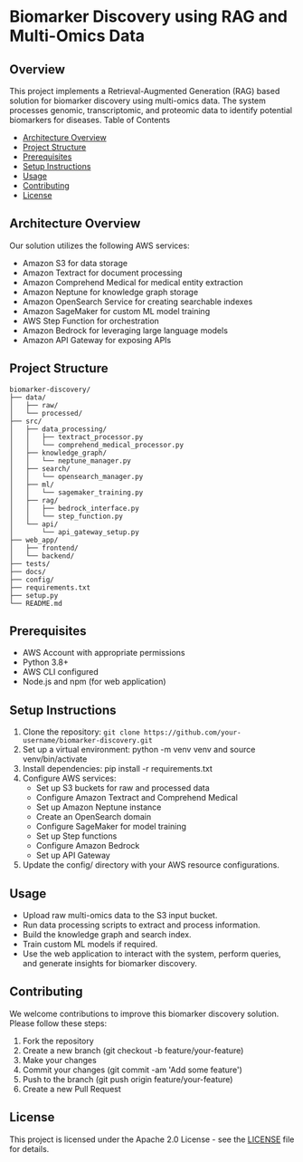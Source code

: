 # Biomarker Discovery using RAG and Multi-Omics Data

## Overview

This project implements a Retrieval-Augmented Generation (RAG) based solution for biomarker discovery using multi-omics data. The system processes genomic, transcriptomic, and proteomic data to identify potential biomarkers for diseases.
Table of Contents

  - [Architecture Overview](#architecture-overview)
  - [Project Structure](#project-structure)
  - [Prerequisites](#prerequisites)
  - [Setup Instructions](#setup-instructions)
  - [Usage](#usage)  
  - [Contributing](#contributing)
  - [License](#license)

## Architecture Overview

Our solution utilizes the following AWS services:

  + Amazon S3 for data storage
  + Amazon Textract for document processing
  + Amazon Comprehend Medical for medical entity extraction
  + Amazon Neptune for knowledge graph storage
  + Amazon OpenSearch Service for creating searchable indexes
  + Amazon SageMaker for custom ML model training
  + AWS Step Function for orchestration
  + Amazon Bedrock for leveraging large language models
  + Amazon API Gateway for exposing APIs

## Project Structure

```
biomarker-discovery/
├── data/
│   ├── raw/
│   └── processed/
├── src/
│   ├── data_processing/
│   │   ├── textract_processor.py
│   │   └── comprehend_medical_processor.py
│   ├── knowledge_graph/
│   │   └── neptune_manager.py
│   ├── search/
│   │   └── opensearch_manager.py
│   ├── ml/
│   │   └── sagemaker_training.py
│   ├── rag/
│   │   ├── bedrock_interface.py
│   │   └── step_function.py
│   └── api/
│       └── api_gateway_setup.py
├── web_app/
│   ├── frontend/
│   └── backend/
├── tests/
├── docs/
├── config/
├── requirements.txt
├── setup.py
└── README.md
```

## Prerequisites

  - AWS Account with appropriate permissions
  - Python 3.8+
  - AWS CLI configured
  - Node.js and npm (for web application)

## Setup Instructions

  1. Clone the repository: `git clone https://github.com/your-username/biomarker-discovery.git`
  2. Set up a virtual environment: python -m venv venv and source venv/bin/activate
  3. Install dependencies: pip install -r requirements.txt
  4. Configure AWS services:
      - Set up S3 buckets for raw and processed data
      - Configure Amazon Textract and Comprehend Medical
      - Set up Amazon Neptune instance
      - Create an OpenSearch domain
      - Configure SageMaker for model training
      - Set up Step functions
      - Configure Amazon Bedrock
      - Set up API Gateway
  5. Update the config/ directory with your AWS resource configurations.

## Usage

  -  Upload raw multi-omics data to the S3 input bucket.
  -  Run data processing scripts to extract and process information.
  -  Build the knowledge graph and search index.
  -  Train custom ML models if required.
  -  Use the web application to interact with the system, perform queries, and generate insights for biomarker discovery.

## Contributing
We welcome contributions to improve this biomarker discovery solution. Please follow these steps:

  1. Fork the repository
  2. Create a new branch (git checkout -b feature/your-feature)
  3. Make your changes
  4. Commit your changes (git commit -am 'Add some feature')
  5. Push to the branch (git push origin feature/your-feature)
  6. Create a new Pull Request

## License
This project is licensed under the Apache 2.0 License - see the [LICENSE](LICENSE) file for details.
